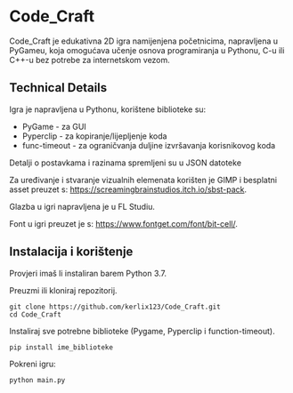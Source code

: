 # Code_Craft
Code_Craft je edukativna 2D igra namijenjena početnicima, napravljena u PyGameu, koja omogućava učenje osnova programiranja u Pythonu, C-u ili C++-u bez potrebe za internetskom vezom.

## Technical Details
Igra je napravljena u Pythonu, korištene biblioteke su:

- PyGame - za GUI
- Pyperclip - za kopiranje/lijepljenje koda
- func-timeout - za ograničvanja duljine izvršavanja korisnikovog koda

Detalji o postavkama i razinama spremljeni su u JSON datoteke

Za uređivanje i stvaranje vizualnih elemenata korišten je GIMP i besplatni asset preuzet s: https://screamingbrainstudios.itch.io/sbst-pack.

Glazba u igri napravljena je u FL Studiu.

Font u igri preuzet je s: https://www.fontget.com/font/bit-cell/.

## Instalacija i korištenje
Provjeri imaš li instaliran barem Python 3.7.

Preuzmi ili kloniraj repozitorij.

    git clone https://github.com/kerlix123/Code_Craft.git
    cd Code_Craft

Instaliraj sve potrebne biblioteke (Pygame, Pyperclip i function-timeout).

    pip install ime_biblioteke

Pokreni igru:

    python main.py